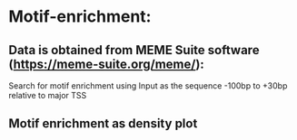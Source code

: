 # Motif-enrichment: 
## Data is obtained from MEME Suite software (https://meme-suite.org/meme/): 
Search for motif enrichment using Input as the sequence -100bp to +30bp relative to major TSS
## Motif enrichment as density plot 

